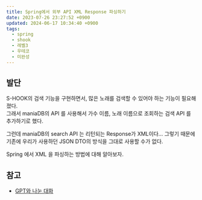 ```yaml
---
title: Spring에서 외부 API XML Response 파싱하기
date: 2023-07-26 23:27:52 +0900
updated: 2024-06-17 10:34:40 +0900
tags:
  - spring
  - shook
  - 레벨3
  - 우테코
  - 미완성
---
```


## 발단

S-HOOK의 검색 기능을 구현하면서, 많은 노래를 검색할 수 있어야 하는 기능이 필요해졌다.    
그래서 maniaDB의 API 를 사용해서 가수 이름, 노래 이름으로 조회하는 검색 API 를 추가하기로 했다. 

그런데 maniaDB의 search API 는 리턴되는 Response가 XML이다... 그렇기 때문에 기존에 우리가 사용하던 JSON DTO의 방식을 그대로 사용할 수가 없다. 

Spring 에서 XML 을 파싱하는 방법에 대해 알아보자.

## 참고

- [GPT와 나눈 대화](https://chat.openai.com/share/7a487192-168b-4d19-b8d8-5689a40f177e)